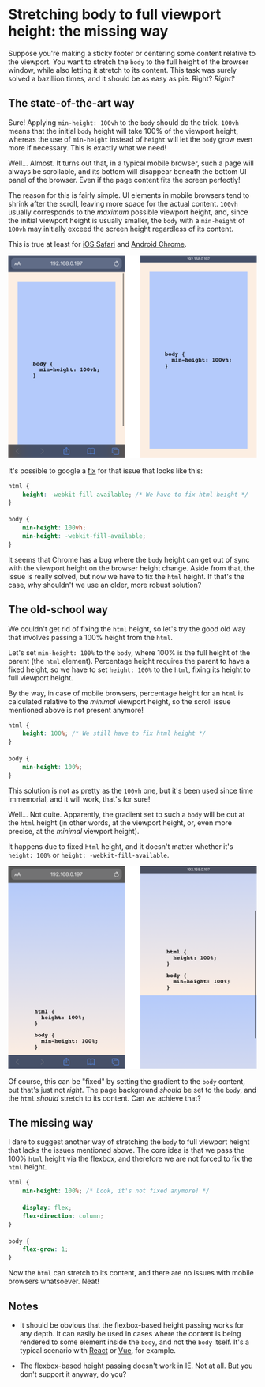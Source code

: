 # Stretching body to full viewport height: the missing way

Suppose you're making a sticky footer or centering some content relative to the viewport. You want to stretch the `body` to the full height of the browser window, while also letting it stretch to its content. This task was surely solved a bazillion times, and it should be as easy as pie. Right? _Right?_

## The state-of-the-art way

Sure! Applying `min-height: 100vh` to the `body` should do the trick. `100vh` means that the initial `body` height will take 100% of the viewport height, whereas the use of `min-height` instead of `height` will let the `body` grow even more if necessary. This is exactly what we need!

Well... Almost. It turns out that, in a typical mobile browser, such a page will always be scrollable, and its bottom will disappear beneath the bottom UI panel of the browser. Even if the page content fits the screen perfectly!

The reason for this is fairly simple. UI elements in mobile browsers tend to shrink after the scroll, leaving more space for the actual content. `100vh` usually corresponds to the _maximum_ possible viewport height, and, since the initial viewport height is usually smaller, the `body` with a `min-height` of `100vh` may initially exceed the screen height regardless of its content.

This is true at least for [iOS Safari](https://bugs.webkit.org/show_bug.cgi?id=141832#c5) and [Android Chrome](https://developers.google.com/web/updates/2016/12/url-bar-resizing).

![Mobile browser scroll demo](./resources/100vh-scroll.png)

It's possible to google a [fix](https://css-tricks.com/css-fix-for-100vh-in-mobile-webkit/) for that issue that looks like this:

```css
html {
    height: -webkit-fill-available; /* We have to fix html height */
}

body {
    min-height: 100vh;
    min-height: -webkit-fill-available;
}
```

It seems that Chrome has a bug where the `body` height can get out of sync with the viewport height on the browser height change. Aside from that, the issue is really solved, but now we have to fix the `html` height. If that's the case, why shouldn't we use an older, more robust solution?

## The old-school way

We couldn't get rid of fixing the `html` height, so let's try the good old way that involves passing a 100% height from the `html`.

Let's set `min-height: 100%` to the `body`, where 100% is the full height of the parent (the `html` element). Percentage height requires the parent to have a fixed height, so we have to set `height: 100%` to the `html`, fixing its height to full viewport height.

By the way, in case of mobile browsers, percentage height for an `html` is calculated relative to the _minimal_ viewport height, so the scroll issue mentioned above is not present anymore!

```css
html {
    height: 100%; /* We still have to fix html height */
}

body {
    min-height: 100%;
}
```

This solution is not as pretty as the `100vh` one, but it's been used since time immemorial, and it will work, that's for sure!

Well... Not quite. Apparently, the gradient set to such a `body` will be cut at the `html` height (in other words, at the viewport height, or, even more precise, at the _minimal_ viewport height).

It happens due to fixed `html` height, and it doesn't matter whether it's `height: 100%` or `height: -webkit-fill-available`.

![Broken gradient demo](resources/gradient-clip.png)

Of course, this can be "fixed" by setting the gradient to the `body` content, but that's just not _right_. The page background _should_ be set to the `body`, and the `html` _should_ stretch to its content. Can we achieve that?

## The missing way

I dare to suggest another way of stretching the `body` to full viewport height that lacks the issues mentioned above. The core idea is that we pass the 100% `html` height via the flexbox, and therefore we are not forced to fix the `html` height.

```css
html {
    min-height: 100%; /* Look, it's not fixed anymore! */

    display: flex;
    flex-direction: column;
}

body {
    flex-grow: 1;
}
```

Now the `html` can stretch to its content, and there are no issues with mobile browsers whatsoever. Neat!

## Notes

-   It should be obvious that the flexbox-based height passing works for any depth. It can easily be used in cases where the content is being rendered to some element inside the `body`, and not the `body` itself. It's a typical scenario with [React](https://medium.com/@dan_abramov/two-weird-tricks-that-fix-react-7cf9bbdef375) or [Vue](https://vuejs.org/v2/api/#el), for example.

-   The flexbox-based height passing doesn't work in IE. Not at all. But you don't support it anyway, do you?
